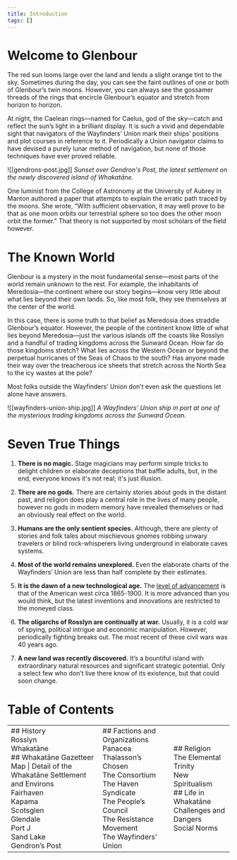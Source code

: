 ```yaml
---
title: Introduction
tags: []
---
```

# Welcome to Glenbour
The red sun looms large over the land and lends a slight orange tint to the sky. Sometimes during the day, you can see the faint outlines of one or both of Glenbour’s twin moons. However, you can always see the gossamer threads of the rings that encircle Glenbour’s equator and stretch from horizon to horizon.

At night, the Caelean rings—named for Caelus, god of the sky—catch and reflect the sun’s light in a brilliant display. It is such a vivid and dependable sight that navigators of the Wayfinders’ Union mark their ships’ positions and plot courses in reference to it. Periodically a Union navigator claims to have devised a purely lunar method of navigation, but none of those techniques have ever proved reliable. 

![[gendrons-post.jpg]]
*Sunset over Gendron's Post, the latest settlement
on the newly discovered island of Whakatāne.*

One luminist from the College of Astronomy at the University of Aubrey in Manton authored a paper that attempts to explain the erratic path traced by the moons. She wrote, “With sufficient observation, it may well prove to be that as one moon orbits our terrestrial sphere so too does the other moon orbit the former.” That theory is not supported by most scholars of the field however.
# The Known World
Glenbour is a mystery in the most fundamental sense—most parts of the world remain unknown to the rest. For example, the inhabitants of Meredosia—the continent where our story begins—know very little about what lies beyond their own lands. So, like most folk, they see themselves at the center of the world. 

In this case, there is some truth to that belief as Meredosia does straddle Glenbour’s equator. However, the people of the continent know little of what lies beyond Meredosia—just the various islands off the coasts like Rosslyn and a handful of trading kingdoms across the Sunward Ocean. How far do those kingdoms stretch? What lies across the Western Ocean or beyond the perpetual hurricanes of the Seas of Chaos to the south? Has anyone made their way over the treacherous ice sheets that stretch across the North Sea to the icy wastes at the pole?

Most folks outside the Wayfinders’ Union don’t even ask the questions let alone have answers.

![[wayfinders-union-ship.jpg]]
*A Wayfinders' Union ship in port at one of the mysterious trading kingdoms across the Sunward Ocean.*
# Seven True Things
1. **There is no magic.** Stage magicians may perform simple tricks to delight children or elaborate deceptions that baffle adults, but, in the end, everyone knows it's not real; it's just illusion. 

2. **There are no gods.** There are certainly stories about gods in the distant past, and religion does play a central role in the lives of many people, however no gods in modern memory have revealed themselves or had an obviously real effect on the world.

3. **Humans are the only sentient species.** Although, there are plenty of stories and folk tales about mischievous gnomes robbing unwary travelers or blind rock-whisperers living underground in elaborate caves systems.

4. **Most of the world remains unexplored.** Even the elaborate charts of the Wayfinders’ Union are less than half complete by their estimates.

5. **It is the dawn of a new technological age.** The [level of advancement](https://www.pbs.org/wgbh/americanexperience/features/telephone-technology-timeline/) is that of the American west circa 1865-1900. It is more advanced than you would think, but the latest inventions and innovations are restricted to the moneyed class.

6. **The oligarchs of Rosslyn are continually at war.** Usually, it is a cold war of spying, political intrigue and economic manipulation. However, periodically fighting breaks out. The most recent of these civil wars was 40 years ago.

7. **A new land was recently discovered.** It’s a bountiful island with extraordinary natural resources and significant strategic potential. Only a select few who don’t live there know of its existence, but that could soon change.
# Table of Contents

|                                                                                                                                                                                                                 |                                                                                                                                                                                     |                                                                                                                            |
| --------------------------------------------------------------------------------------------------------------------------------------------------------------------------------------------------------------- | ----------------------------------------------------------------------------------------------------------------------------------------------------------------------------------- | -------------------------------------------------------------------------------------------------------------------------- |
| ## History<br>Rosslyn<br>Whakatāne<br>## Whakatāne Gazetteer<br>Map \| Detail of the Whakatāne Settlement and Environs<br>Fairhaven<br>Kapama<br>Scotsglen<br>Glendale<br>Port J<br>Sand Lake<br>Gendron’s Post | ## Factions and Organizations<br>Panacea<br>Thalasson’s Chosen<br>The Consortium<br>The Haven Syndicate<br>The People’s Council<br>The Resistance Movement<br>The Wayfinders’ Union | ## Religion<br>The Elemental Trinity<br>New Spiritualism<br>## Life in Whakatāne<br>Challenges and Dangers<br>Social Norms |
